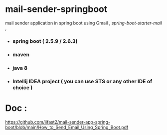 # mail-sender-springboot
 mail sender application in spring boot using Gmail , *spring-boot-starter-mail* , 
 

* ### spring boot ( 2.5.9 / 2.6.3) 


* ### maven 


* ### java 8


* ### Intellij IDEA project ( you can use STS or any other IDE of choice ) 



# Doc :

https://github.com/iifast2/mail-sender-app-spring-boot/blob/main/How_to_Send_Email_Using_Spring_Boot.pdf

